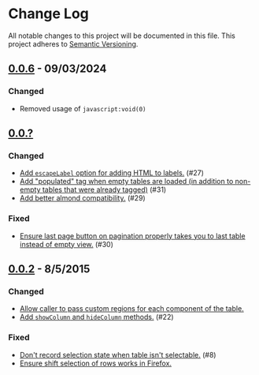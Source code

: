 # Change Log

All notable changes to this project will be documented in this file. This project adheres to [Semantic Versioning](http://semver.org/).

## [0.0.6](https://github.com/rapid7/marionette.carpenter/releases/0.0.6) - 09/03/2024

### Changed

- Removed usage of `javascript:void(0)`

## [0.0.?](https://github.com/rapid7/marionette.carpenter/releases/)

### Changed

- [Add `escapeLabel` option for adding HTML to labels.](https://github.com/rapid7/marionette.carpenter/pull/27) (#27)
- [Add "populated" tag when empty tables are loaded (in addition to non-empty tables that were already tagged)](https://github.com/rapid7/marionette.carpenter/pull/31) (#31)
- [Add better almond compatibility.](https://github.com/rapid7/marionette.carpenter/pull/29) (#29)

### Fixed
- [Ensure last page button on pagination properly takes you to last table instead of empty view.](https://github.com/rapid7/marionette.carpenter/pull/30) (#30)


## [0.0.2](https://github.com/rapid7/marionette.carpenter/releases/0.0.2) - 8/5/2015

### Changed

- [Allow caller to pass custom regions for each component of the table.](https://github.com/rapid7/marionette.carpenter/commit/7b6088a9e3f0a6db5aa0dcfc80b29527a087cc65)
- [Add `showColumn` and `hideColumn` methods.](https://github.com/rapid7/marionette.carpenter/pull/22) (#22)

### Fixed

- [Don't record selection state when table isn't selectable.](https://github.com/rapid7/marionette.carpenter/commit/8e55509ab35f30b2a02944ad932408b5fe4abf63) (#8)
- [Ensure shift selection of rows works in Firefox.](https://github.com/rapid7/marionette.carpenter/issues/25)
